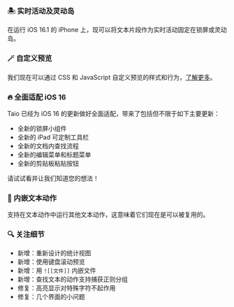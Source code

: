 ### 🏝 实时活动及灵动岛

在运行 iOS 16.1 的 iPhone 上，现可以将文本片段作为实时活动固定在锁屏或灵动岛。

### 🪄 自定义预览

我们现在可以通过 CSS 和 JavaScript 自定义预览的样式和行为，[了解更多](https://docs.taio.app/#/bo/editor/custom-preview)。

### 🔥 全面适配 iOS 16

Taio 已经为 iOS 16 的更新做好全面适配，带来了包括但不限于如下主要更新：

- 全新的锁屏小组件
- 全新的 iPad 可定制工具栏
- 全新的文档内查找流程
- 全新的编辑菜单和标题菜单
- 全新的剪贴板粘贴按钮

请试试看并让我们知道您的想法！

### 🔨 内嵌文本动作

支持在文本动作中运行其他文本动作，这意味着它们现在是可以被复用的。

### 🔍 关注细节

- 新增：重新设计的统计视图
- 新增：使用键盘滚动预览
- 新增：用 `![[文件]]` 内嵌文件
- 新增：查找文本的动作支持捕获正则分组
- 修复：高亮显示对特殊字符不起作用
- 修复：几个界面的小问题
